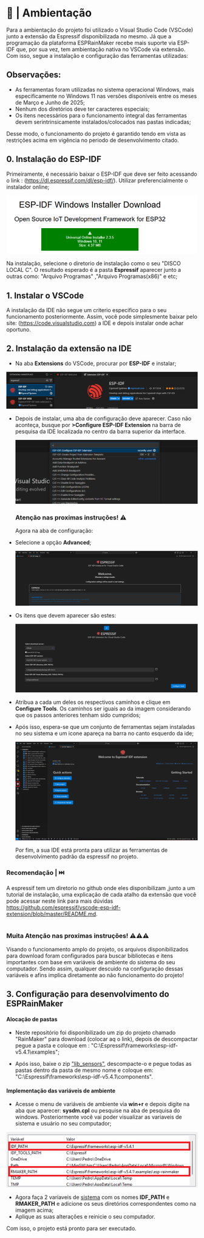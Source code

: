 # 📃 | Ambientação

Para a ambientação do projeto foi utilizado o Visual Studio Code (VSCode) junto a extensão da Espressif disponibilizada no mesmo. Já que a programação da plataforma ESPRainMaker recebe mais suporte via ESP-IDF que, por sua vez, tem ambientação nativa no VSCode via extensão. Com isso, segue a instalação e configuração das ferramentas utilizadas:

  ## Observações:
  
  - As ferramentas foram utilizadas no sistema operacional Windows, mais especificamente no Windows 11 nas versões disponíveis entre os meses de Março e Junho de 2025;
  - Nenhum dos diretórios deve ter caracteres especiais;
  - Os itens necessários para o funcionamento integral das ferramentas devem serintrinsicamente instalados/colocados nas pastas indicadas;
    
  Desse modo, o funcionamento do projeto é garantido tendo em vista as restrições acima em vigência no periodo de desenvolvimento citado.

## 0. Instalação do ESP-IDF 

  Primeiramente, é necessário baixar o ESP-IDF que deve ser feito acessando o link : (https://dl.espressif.com/dl/esp-idf/). Utilizar preferencialmente o instalador online;
 
<p align = center>
  <img src = "img/ESP-IDF_DOWNLOAD.png">
</p>
  
  Na instalação, selecione o diretorio de instalação como o seu  "DISCO LOCAL C". O resultado esperado é a pasta **Espressif** aparecer junto a outras como: "Arquivo Programas" ,"Arquivo Programas(x86)" e etc;
  
## 1. Instalar o VSCode 

  A instalação da IDE não segue um criterio especifico para o seu funcionamento posteriormente. Assim, você pode simplesmente baixar pelo site: (https://code.visualstudio.com) a IDE e depois instalar onde achar oportuno.

## 2. Instalação da extensão na IDE 

- Na aba **Extensions** do VSCode, procurar por **ESP-IDF** e instalar;

<p align = center>
  <img src = "img/EXTENSAO_VSCODE.png">
</p>

- Depois de instalar, uma aba de configuração deve aparecer. Caso não aconteça, busque por **>Configure ESP-IDF Extension** na barra de pesquisa da IDE localizada no centro da barra superior da interface.

  <p align = center>
    <img src = "img/CONFIGURE_IDE.png">
  </p>


  ### Atenção nas proximas instruções! ⚠️  

  Agora na aba de configuração:

- Selecione a opção **Advanced**;

  <p align = center>
    <img src = "img/MENU_EXTENSION_CONFIG.png">
  </p>

- Os itens que devem aparecer são estes:

  <p align = center>
    <img src = "img/MENU_EXTENSION_CONFIG_PATH.png">
  </p>

- Atribua a cada um deles os respectivos caminhos e clique em **Configure Tools**. Os caminhos ser iguais ao da imagem considerando que os passos anteriores tenham sido cumpridos;

- Após isso, espera-se que um conjunto de ferramentas sejam instaladas no seu sistema e um icone apareça na barra no canto esquerdo da ide;
    
   <p align = center>
    <img src = "img/IDE_CONFIG_END.png">
  </p>
    
  Por fim, a sua IDE está pronta para utilizar as ferramentas de desenvolvimento padrão da espressif no projeto.
  
### Recomendação | ⏭️

  A espressif tem um diretorio no github onde eles disponibilizam ,junto a um tutorial de instalação, uma explicação de cada atalho da extensão que você pode acessar neste link para mais dúvidas https://github.com/espressif/vscode-esp-idf-extension/blob/master/README.md.

#

### Muita Atenção nas proximas instruções! ⚠️⚠️⚠️  

  Visando o funcionamento amplo do projeto, os arquivos disponibilizados para download foram configurados para buscar bibliotecas e itens importantes com base em variáveis de ambiente do sistema do seu computador. Sendo assim, qualquer descuido na configuração dessas variáveis e afins implica diretamente ao não funcionamento do projeto!
  
## 3. Configuração para desenvolvimento do ESPRainMaker

  #### Alocação de pastas
  
  - Neste repositório foi disponibilizado um zip do projeto chamado "RainMaker" para download (colocar aq o link), depois de descompactar pegue a pasta e coloque em : "C:\Espressif\frameworks\esp-idf-v5.4.1\examples";

  - Após isso, baixe o zip ["lib_sensors"](https://github.com/enzoaccioly1/projeto-integrador-I/raw/main/source/lib_sensors.rar), descompacte-o e pegue todas as pastas dentro da pasta de mesmo nome e coloque em: "C:\Espressif\frameworks\esp-idf-v5.4.1\components".

  #### Implementação das variáveis de ambiente

  - Acesse o menu de variáveis de ambiente via **win+r** e depois digite na aba que aparecer: **sysdm.cpl** ou pesquise na aba de pesquisa do windows. Posteriormente você vai poder visualizar as variaveis de sistema e usuário no seu computador;
  
   <p align = center>
    <img src = "img/VARIAVEIS_DE_AMBIENTE.png">
  </p>

  - Agora faça 2 variaveis de <ins>sistema</ins> com os nomes **IDF_PATH** e **RMAKER_PATH** e adicione os seus diretórios correspondentes como na imagem acima;
  - Aplique as suas alterações e reinicie o seu computador.

  Com isso, o projeto está pronto para ser executado.
  

